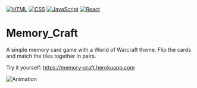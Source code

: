 [![HTML](https://img.shields.io/badge/HTML-239120?style=for-the-badge&logo=html5&logoColor=white)](https://html.com/)
[![CSS](https://img.shields.io/badge/CSS-239120?&style=for-the-badge&logo=css3&logoColor=white)](https://www.free-css.com/)
[![JavaScript](https://img.shields.io/badge/JavaScript-F7DF1E?style=for-the-badge&logo=javascript&logoColor=black)](https://www.javascript.com/)
[![React](
https://img.shields.io/badge/React-20232A?style=for-the-badge&logo=react&logoColor=61DAFB)](https://reactjs.org/)


# Memory_Craft

A simple memory card game with a World of Warcraft theme. Flip the cards and match the tiles together in pairs.

Try it yourself: https://memory-craft.herokuapp.com

![Animation](https://user-images.githubusercontent.com/106253049/179295197-8d9b90f3-4884-4042-a9d4-7aebba742c0a.gif)
